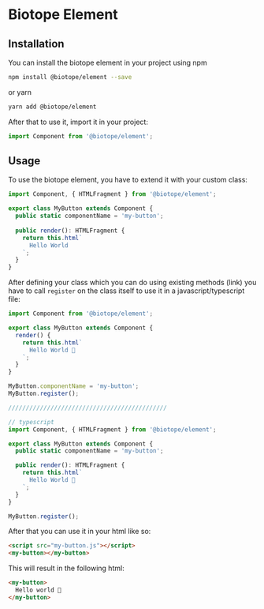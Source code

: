# Biotope Element

## Installation
You can install the biotope element in your project using npm

```bash
npm install @biotope/element --save
```

or yarn

```bash
yarn add @biotope/element
```

After that to use it, import it in your project:

```javascript
import Component from '@biotope/element';
```

## Usage

To use the biotope element, you have to extend it with your custom class:

```javascript
import Component, { HTMLFragment } from '@biotope/element';

export class MyButton extends Component {
  public static componentName = 'my-button';
  
  public render(): HTMLFragment {
    return this.html`
      Hello World
    `;
  }
}
```

After defining your class which you can do using existing methods (link) you have to call `register`
on the class itself to use it in a javascript/typescript file:

```javascript
import Component from '@biotope/element';

export class MyButton extends Component {
  render() {
    return this.html`
      Hello World 🐤
    `;
  }
}

MyButton.componentName = 'my-button';
MyButton.register();

/////////////////////////////////////////////

// typescript
import Component, { HTMLFragment } from '@biotope/element';

export class MyButton extends Component {
  public static componentName = 'my-button';

  public render(): HTMLFragment {
    return this.html`
      Hello World 🐤
    `;
  }
}

MyButton.register();
```

After that you can use it in your html like so:

```html
<script src="my-button.js"></script>
<my-button></my-button>
```

This will result in the following html:

```html
<my-button>
  Hello world 🐤
</my-button>
```
